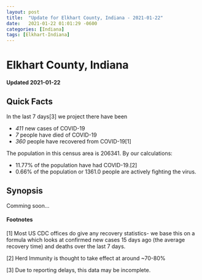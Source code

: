 ```yaml
---
layout: post
title:  "Update for Elkhart County, Indiana - 2021-01-22"
date:   2021-01-22 01:01:29 -0600
categories: [Indiana]
tags: [Elkhart-Indiana]
---
```


# Elkhart County, Indiana
#### Updated 2021-01-22

## Quick Facts

In the last 7 days[3] we project there have been
- *411* new cases of COVID-19
- *7* people have died of COVID-19
- *360* people have recovered from COVID-19[1]

The population in this census area is 206341. By our calculations:
- 11.77% of the population have had COVID-19.[2]
- 0.66% of the population or 1361.0 people are actively fighting the virus.

## Synopsis

Comming soon...


#### Footnotes

[1] Most US CDC offices do give any recovery statistics- we base this on a formula which looks at confirmed new cases
15 days ago (the average recovery time) and deaths over the last 7 days.

[2] Herd Immunity is thought to take effect at around ~70-80%

[3] Due to reporting delays, this data may be incomplete.
 
    